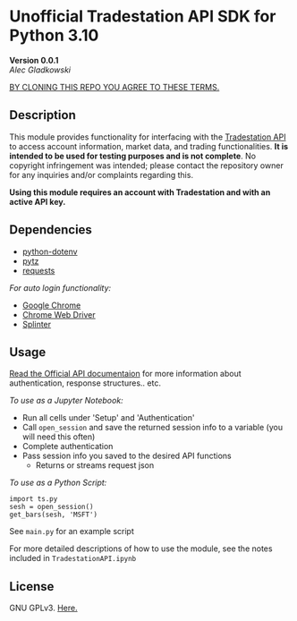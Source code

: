 # Unofficial Tradestation API SDK for Python 3.10
**Version 0.0.1**
<br>
*Alec Gladkowski*

[BY CLONING THIS REPO YOU AGREE TO THESE TERMS.](https://github.com/al-gladkow/Unofficial-Tradestation-API-SDK-for-Python-3.10/blob/main/warning.txt)

## Description
This module provides functionality for interfacing with the [Tradestation API](https://www.tradestation.com/platforms-and-tools/trading-api/) to access account information, market data, and trading functionalities. **It is intended to be used for testing purposes and is not complete**. No copyright infringement was intended; please contact the repository owner for any inquiries and/or complaints regarding this.

**Using this module requires an account with Tradestation and with an active API key.**

## Dependencies

* [python-dotenv](https://pypi.org/project/python-dotenv/)
* [pytz](https://pypi.org/project/pytz/)
* [requests](https://pypi.org/project/requests/)

*For auto login functionality:*
<br>
* [Google Chrome](https://www.google.com/chrome/index.html)
* [Chrome Web Driver](https://sites.google.com/chromium.org/driver/downloads)
* [Splinter](https://splinter.readthedocs.io/en/latest/install.html)

## Usage

[Read the Official API documentaion](https://api.tradestation.com/docs/) for more information about authentication, response structures.. etc.

*To use as a Jupyter Notebook:*
* Run all cells under 'Setup' and 'Authentication'
* Call `open_session` and save the returned session info to a variable (you will need this often)
* Complete authentication
* Pass session info you saved to the desired API functions
  * Returns or streams request json

*To use as a Python Script:*

`import ts.py`<br>
`sesh = open_session()`<br>
`get_bars(sesh, 'MSFT')`

See `main.py` for an example script

For more detailed descriptions of how to use the module, see the notes included in `TradestationAPI.ipynb`<br>

## License
GNU GPLv3. [Here.](https://github.com/al-gladkow/Unofficial-Tradestation-API-SDK-for-Python-3.10/blob/main/LICENSE)